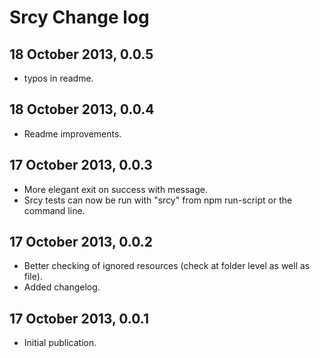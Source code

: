 # Srcy Change log

## 18 October 2013, 0.0.5

* typos in readme.

## 18 October 2013, 0.0.4

* Readme improvements.

## 17 October 2013, 0.0.3

* More elegant exit on success with message.
* Srcy tests can now be run with "srcy" from npm run-script or the command line.

## 17 October 2013, 0.0.2

* Better checking of ignored resources (check at folder level as well as file).
* Added changelog.

## 17 October 2013, 0.0.1

* Initial publication.
